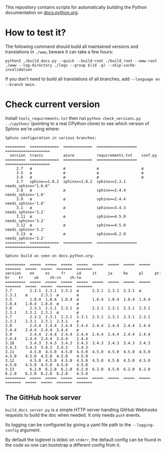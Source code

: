 This repository contains scripts for automatically building the Python
documentation on [docs.python.org](https://docs.python.org).


# How to test it?

The following command should build all maintained versions and
translations in `./www`, beware it can take a few hours:

```shell
python3 ./build_docs.py --quick --build-root ./build_root --www-root ./www --log-directory ./logs --group $(id -g) --skip-cache-invalidation
```

If you don't need to build all translations of all branches, add
`--language en --branch main`.


# Check current version

Install `tools_requirements.txt` then run `python check_versions.py
../cpython/` (pointing to a real CPython clone) to see which version
of Sphinx we're using where:

    Sphinx configuration in various branches:

    =========  =============  =============  ==================  ====================
      version  travis         azure          requirements.txt    conf.py
    =========  =============  =============  ==================  ====================
         2.7   ø              ø              ø                   ø
         3.5   ø              ø              ø                   ø
         3.6   ø              ø              ø                   ø
         3.7   sphinx==1.8.2  sphinx==1.8.2  sphinx==2.3.1       needs_sphinx="1.6.6"
         3.8   ø              ø              sphinx==2.4.4       needs_sphinx='1.8'
         3.9   ø              ø              sphinx==2.4.4       needs_sphinx='1.8'
         3.1   ø              ø              sphinx==3.4.3       needs_sphinx='3.2'
         3.11  ø              ø              sphinx==4.5.0       needs_sphinx='3.2'
         3.12  ø              ø              sphinx==4.5.0       needs_sphinx='3.2'
         3.13  ø              ø              sphinx==6.2.0       needs_sphinx='3.2'
    =========  =============  =============  ==================  ====================

    Sphinx build as seen on docs.python.org:

    =========  =====  =====  =====  =====  =====  =====  =====  =====  =======  =====  =====  =======  =======
    version    en     es     fr     id     it     ja     ko     pl     pt-br    tr     uk     zh-cn    zh-tw
    =========  =====  =====  =====  =====  =====  =====  =====  =====  =======  =====  =====  =======  =======
    2.7        2.3.1  2.3.1  2.3.1  ø      2.3.1  2.3.1  2.3.1  ø      2.3.1    ø      2.3.1  ø        ø
    3.5        1.8.4  1.8.4  1.8.4  ø      1.8.4  1.8.4  1.8.4  1.8.4  1.8.4    1.8.4  1.8.4  ø        ø
    3.6        2.3.1  2.3.1  2.3.1  ø      2.3.1  2.3.1  2.3.1  2.3.1  2.3.1    2.3.1  2.3.1  ø        ø
    3.7        2.3.1  2.3.1  2.3.1  2.3.1  2.3.1  2.3.1  2.3.1  2.3.1  2.3.1    2.3.1  2.3.1  2.3.1    ø
    3.8        2.4.4  2.4.4  2.4.4  2.4.4  2.4.4  2.4.4  2.4.4  2.4.4  2.4.4    2.4.4  2.4.4  2.4.4    ø
    3.9        2.4.4  2.4.4  2.4.4  2.4.4  2.4.4  2.4.4  2.4.4  2.4.4  2.4.4    2.4.4  2.4.4  2.4.4    2.4.4
    3.10       3.4.3  3.4.3  3.4.3  3.4.3  3.4.3  3.4.3  3.4.3  3.4.3  3.4.3    3.4.3  3.4.3  3.4.3    3.4.3
    3.11       4.5.0  4.5.0  4.5.0  4.5.0  4.5.0  4.5.0  4.5.0  4.5.0  4.5.0    4.5.0  4.5.0  4.5.0    4.5.0
    3.12       4.5.0  4.5.0  4.5.0  4.5.0  4.5.0  4.5.0  4.5.0  4.5.0  4.5.0    4.5.0  4.5.0  4.5.0    4.5.0
    3.13       6.2.0  6.2.0  6.2.0  6.2.0  6.2.0  4.5.0  6.2.0  6.2.0  6.2.0    6.2.0  6.2.0  6.2.0    4.5.0
    =========  =====  =====  =====  =====  =====  =====  =====  =====  =======  =====  =====  =======  =======

## The GitHub hook server

`build_docs_server.py` is a simple HTTP server handling GitHub Webhooks
requests to build the doc when needed. It only needs `push` events.

Its logging can be configured by giving a yaml file path to the
`--logging-config` argument.

By default the loglevel is `DEBUG` on `stderr`, the default config can
be found in the code so one can bootstrap a different config from it.
